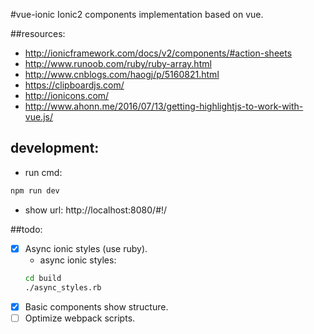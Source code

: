 #vue-ionic
Ionic2 components implementation based on vue.

##resources:
+ http://ionicframework.com/docs/v2/components/#action-sheets
+ http://www.runoob.com/ruby/ruby-array.html
+ http://www.cnblogs.com/haogj/p/5160821.html
+ https://clipboardjs.com/
+ http://ionicons.com/
+ http://www.ahonn.me/2016/07/13/getting-highlightjs-to-work-with-vue.js/


## development:
+ run cmd:
```bash
npm run dev
```
+ show url: http://localhost:8080/#!/

##todo:
- [x] Async ionic styles (use ruby).
  + async ionic styles:
  ```bash
  cd build
  ./async_styles.rb
  ```
- [x] Basic components show structure.
- [ ] Optimize webpack scripts.
